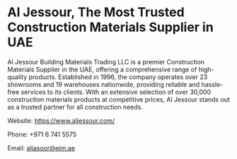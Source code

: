 # Al Jessour, The Most Trusted Construction Materials Supplier in UAE

Al Jessour Building Materials Trading LLC is a premier Construction Materials Supplier in the UAE, offering a comprehensive range of high-quality products. Established in 1996, the company operates over 23 showrooms and 19 warehouses nationwide, providing reliable and hassle-free services to its clients. With an extensive selection of over 30,000 construction materials products at competitive prices, Al Jessour stands out as a trusted partner for all construction needs.

Website: https://www.aljessour.com/

Phone: +971 6 741 5575

Email: aljasoor@eim.ae
